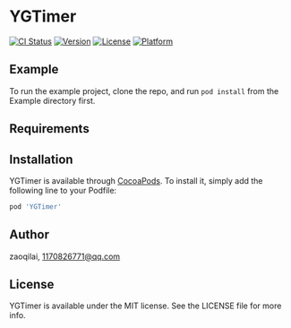 # YGTimer

[![CI Status](https://img.shields.io/travis/zaoqilai/YGTimer.svg?style=flat)](https://travis-ci.org/zaoqilai/YGTimer)
[![Version](https://img.shields.io/cocoapods/v/YGTimer.svg?style=flat)](https://cocoapods.org/pods/YGTimer)
[![License](https://img.shields.io/cocoapods/l/YGTimer.svg?style=flat)](https://cocoapods.org/pods/YGTimer)
[![Platform](https://img.shields.io/cocoapods/p/YGTimer.svg?style=flat)](https://cocoapods.org/pods/YGTimer)

## Example

To run the example project, clone the repo, and run `pod install` from the Example directory first.

## Requirements

## Installation

YGTimer is available through [CocoaPods](https://cocoapods.org). To install
it, simply add the following line to your Podfile:

```ruby
pod 'YGTimer'
```

## Author

zaoqilai, 1170826771@qq.com

## License

YGTimer is available under the MIT license. See the LICENSE file for more info.
